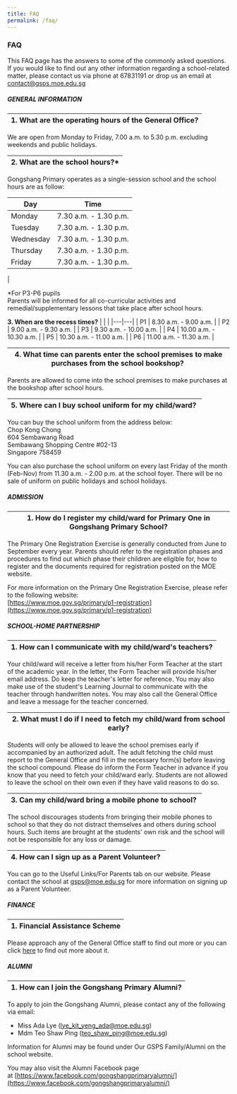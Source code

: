 ```yaml
---
title: FAQ
permalink: /faq/
---
```

### **FAQ**

This FAQ page has the answers to some of the commonly asked questions. If you would like to find out any other information regarding a school-related matter, please contact us via phone at 67831191 or drop us an email at [contact@gsps.moe.edu.sg](mailto:contact@gsps.moe.edu.sg)

#####  **GENERAL INFORMATION**

| 1\. What are the operating hours of the General Office? |
| --- |
We are open from Monday to Friday, 7.00 a.m. to 5.30 p.m. excluding weekends and public holidays.

| 2\. What are the school hours?* |
| --- |
Gongshang Primary operates as a single-session school and the school hours are as follow:

|Day | Time|
|---|---|
| Monday | 7.30 a.m. - 1.30 p.m.  |
|  Tuesday | 7.30 a.m. - 1.30 p.m. |
|  Wednesday | 7.30 a.m. - 1.30 p.m. 
| Thursday | 7.30 a.m. - 1.30 p.m.  |
|  Friday | 7.30 a.m. - 1.30 p.m.  |
|

*For P3-P6 pupils<br>
Parents will be informed for all co-curricular activities and remedial/supplementary lessons that take place after school hours.

**3\. When are the recess times?**
| | |
|---|---|
| P1 | 8.30 a.m. - 9.00 a.m. |
| P2 | 9.00 a.m. - 9.30 a.m. |
| P3  | 9.30 a.m. - 10.00 a.m.  |
| P4  | 10.00 a.m. - 10.30 a.m.  |
| P5  | 10.30 a.m. - 11.00 a.m.  |
| P6  | 11.00 a.m. - 11.30 a.m.  |

| 4\. What time can parents enter the school premises to make purchases from the school bookshop?&nbsp; |
| --- |
Parents are allowed to come into the school premises to make purchases at the bookshop after school hours. 

| 5\. Where can I buy school uniform for my child/ward?&nbsp; |
| --- |

You can buy the school uniform from the address below:<br>
Chop Kong Chong<br>
604 Sembawang Road<br>
Sembawang Shopping Centre #02-13<br>
Singapore 758459

You can also purchase the school uniform on every last Friday of the month (Feb-Nov) from 11.30 a.m. - 2.00 p.m. at the school foyer. There will be no sale of uniform on public holidays and school holidays.

##### **ADMISSION**

| 1\. How do I register my child/ward for Primary One in Gongshang Primary School? |
| --- |
The Primary One Registration Exercise is generally conducted from June to September every year. Parents should refer to the registration phases and procedures to find out which phase their children are eligible for, how to register and the documents required for registration posted on the MOE website.

For more information on the Primary One Registration Exercise, please refer to the following website:  
[https://www.moe.gov.sg/primary/p1-registration](https://www.moe.gov.sg/primary/p1-registration)

##### **SCHOOL-HOME PARTNERSHIP**

| 1\. How can I communicate with my child/ward's teachers? |
| --- |
Your child/ward will receive a letter from his/her Form Teacher at the start of the academic year. In the letter, the Form Teacher will provide his/her email address. Do keep the teacher's letter for reference. You may also make use of the student's Learning Journal to communicate with the teacher through handwritten notes. You may also call the General Office and leave a message for the teacher concerned.

| 2\. What must I do if I need to fetch my child/ward from school early? |
| --- |
 Students will only be allowed to leave the school premises early if accompanied by an authorized adult. The adult fetching the child must report to the General Office and fill in the necessary form(s) before leaving the school compound. Please do inform the Form Teacher in advance if you know that you need to fetch your child/ward early. Students are not allowed to leave the school on their own even if they have valid reasons to do so.

| 3\. Can my child/ward bring a mobile phone to school?&nbsp; |
| --- |
The school discourages students from bringing their mobile phones to school so that they do not distract themselves and others during school hours. Such items are brought at the students' own risk and the school will not be responsible for any loss or damage. 

| 4\. How can I sign up as a Parent Volunteer?&nbsp; |
| --- |
You can go to the Useful Links/For Parents tab on our website. Please contact the school at gsps@moe.edu.sg for more information on signing up as a Parent Volunteer.

##### **FINANCE**

| 1\. Financial Assistance Scheme |
| --- |
Please approach any of the General Office staff to find out more or you can click&nbsp;[here](https://beta.moe.gov.sg/fees-assistance-awards-scholarships/)&nbsp;to find out more about it.

##### **ALUMNI**

| 1\. How can I join the Gongshang Primary Alumni? |
| --- |
To apply to join the Gongshang Alumni, please contact any of the following via email:
*   Miss Ada Lye ([lye\_kit\_yeng\_ada@moe.edu.sg](mailto:lye\_kit\_yeng\_ada@moe.edu.sg))
*   Mdm Teo Shaw Ping ([teo\_shaw\_ping@moe.edu.sg](mailto:teo\_shaw\_ping@moe.edu.sg))


Information for Alumni may be found under Our GSPS Family/Alumni on the school website.

You may also visit the Alumni Facebook page at&nbsp;[https://www.facebook.com/gongshangprimaryalumni/](https://www.facebook.com/gongshangprimaryalumni/)
